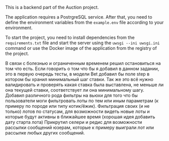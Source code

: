 This is a backend part of the Auction project.

The application requires a PostrgreSQL service. After that, you need to define the environment variables from the `example.env` file according to your environment.

To start the project, you need to install dependencies from the `requirements.txt` file and start the server using the `uwsgi --ini uwsgi.ini` command or use the Docker image of the application from the registry of the project.


В связи с болезнью и ограниченным временем решил остановиться на том что есть. Если говорить о том что бы я добавил в данном задании, это в первую очередь тесты, в модели Bet добавил бы поле step в котором бы хранил минимальный шаг ставки. Так же это всё нужно валидировать и проверять какая ставка была выставлена, не меньше ли она текущей ставки, соответствует ли она минимальному шагу. Добавил различного рода фильтры на вьюхи для того что бы пользователи моги фильтровать лоты по тем или иным параметрам (к примеру по породе или типу котик/ёжик). Фильтрация своих (и не только) лотов по статусам, для возможности видеть новые лоты и которые будут активны в ближайшее время (хорошая идея добавить дату старта лота) Прикрутил селери и редис для возможности рассылки сообщений юзерам, которые к примеру выиграли лот или рассылке любых других сообщений.